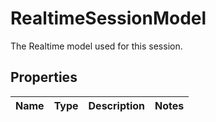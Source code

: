 

# RealtimeSessionModel

The Realtime model used for this session. 

## Properties

| Name | Type | Description | Notes |
|------------ | ------------- | ------------- | -------------|



